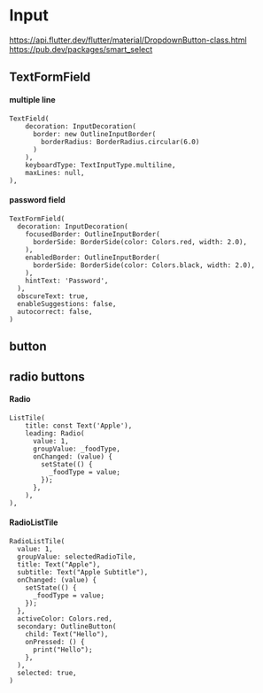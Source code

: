 # Input

https://api.flutter.dev/flutter/material/DropdownButton-class.html
https://pub.dev/packages/smart_select



## TextFormField
#### multiple line
```
TextField(
    decoration: InputDecoration(
      border: new OutlineInputBorder(
        borderRadius: BorderRadius.circular(6.0)
      )
    ),
    keyboardType: TextInputType.multiline,
    maxLines: null,
),
```


#### password field
```
TextFormField(
  decoration: InputDecoration(
    focusedBorder: OutlineInputBorder(
      borderSide: BorderSide(color: Colors.red, width: 2.0),
    ),
    enabledBorder: OutlineInputBorder(
      borderSide: BorderSide(color: Colors.black, width: 2.0),
    ),
    hintText: 'Password',
  ),
  obscureText: true,
  enableSuggestions: false,
  autocorrect: false,
)
```

## button


## radio buttons
#### Radio
```
ListTile(
    title: const Text('Apple'),
    leading: Radio(
      value: 1,
      groupValue: _foodType,
      onChanged: (value) {
        setState(() {
          _foodType = value;
        });
      },
    ),
),
```

#### RadioListTile
```
RadioListTile(
  value: 1,
  groupValue: selectedRadioTile,
  title: Text("Apple"),
  subtitle: Text("Apple Subtitle"),
  onChanged: (value) {
    setState(() {
      _foodType = value;
    });
  },
  activeColor: Colors.red,
  secondary: OutlineButton(
    child: Text("Hello"),
    onPressed: () {
      print("Hello");
    },
  ),
  selected: true,
)
```

